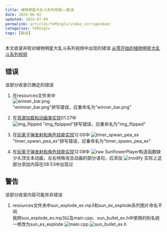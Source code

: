 ```yaml
---
title: 植物明星大乱斗系列视频——勘误
date: 2024-06-02
updated: 2024-07-09
permalink: articles/YeMinglv/video_corrigendum/
categories: YeMinglv
tags: [勘误]
---
```

本文收录并校对植物明星大乱斗系列视频中出现的错误
[从零开始的植物明星大乱斗系列视频](https://space.bilibili.com/25864506/channel/collectiondetail?sid=2277932&ctype=0)
<!-- More -->
## 错误
该部分收录已确定的错误  
1. 在resources文件夹中  
![winner_bar.png](articles/YeMinglv/video_corrigendum/winner_bar.png)  
"winnner_bar.png"拼写错误，应重命名为"winner_bar.png"


2. 在[资源加载和动画类实现](https://www.bilibili.com/video/BV1ej421Z77V)01:27中  
![img_flipped](articles/YeMinglv/video_corrigendum/img_flipped.png)
"img_flpipped"拼写错误，应重命名为"img_flipped"


3. 在[玩家子弹发射和角色技能实现](https://www.bilibili.com/video/BV1km421M79S)12:00中
![timer_spwan_pea_ex](articles/YeMinglv/video_corrigendum/timer_spawn_pea_ex.png)  
"timer_spwan_pea_ex"拼写错误，应重命名为"timer_spawn_pea_ex"


4. 在[玩家子弹发射和角色技能实现](https://www.bilibili.com/video/BV1km421M79S)12:08中
![raw](articles/YeMinglv/video_corrigendum/raw.png)
SunflowerPlayer构造函数缺少头顶文本动画，左右特殊攻击动画的部分语句，应添加
![modify](articles/YeMinglv/video_corrigendum/modify.png)
实际上这部分添加内容在08:53中出现过
## 警告
该部分收录内容可能并非错误
1. resources文件夹中sun_explode_ex.mp3和sun_ex_explode系列图片命名不同  
我把sun_explode_ex.mp3以及main.cpp、sun_bullet_ex.h中使用的别名统一修改为sun_ex_explode
![main.cpp](articles/YeMinglv/video_corrigendum/main.png)
![sun_bullet_ex.h](articles/YeMinglv/video_corrigendum/sun_bullet_ex.png)